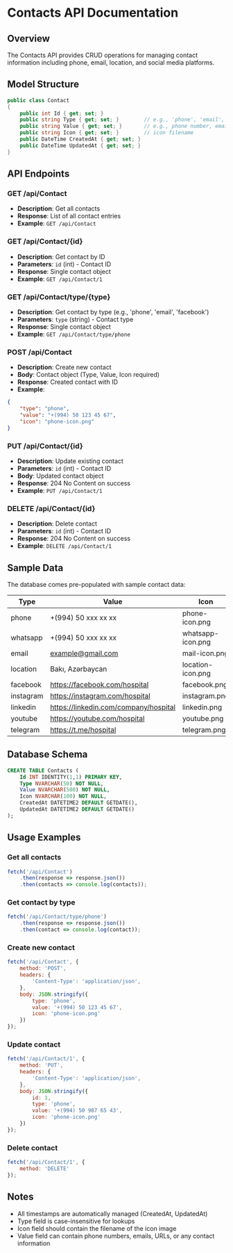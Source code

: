 # Contacts API Documentation

## Overview
The Contacts API provides CRUD operations for managing contact information including phone, email, location, and social media platforms.

## Model Structure
```csharp
public class Contact
{
    public int Id { get; set; }
    public string Type { get; set; }        // e.g., 'phone', 'email', 'facebook'
    public string Value { get; set; }       // e.g., phone number, email, URL
    public string Icon { get; set; }        // icon filename
    public DateTime CreatedAt { get; set; }
    public DateTime UpdatedAt { get; set; }
}
```

## API Endpoints

### GET /api/Contact
- **Description**: Get all contacts
- **Response**: List of all contact entries
- **Example**: `GET /api/Contact`

### GET /api/Contact/{id}
- **Description**: Get contact by ID
- **Parameters**: `id` (int) - Contact ID
- **Response**: Single contact object
- **Example**: `GET /api/Contact/1`

### GET /api/Contact/type/{type}
- **Description**: Get contact by type (e.g., 'phone', 'email', 'facebook')
- **Parameters**: `type` (string) - Contact type
- **Response**: Single contact object
- **Example**: `GET /api/Contact/type/phone`

### POST /api/Contact
- **Description**: Create new contact
- **Body**: Contact object (Type, Value, Icon required)
- **Response**: Created contact with ID
- **Example**:
```json
{
    "type": "phone",
    "value": "+(994) 50 123 45 67",
    "icon": "phone-icon.png"
}
```

### PUT /api/Contact/{id}
- **Description**: Update existing contact
- **Parameters**: `id` (int) - Contact ID
- **Body**: Updated contact object
- **Response**: 204 No Content on success
- **Example**: `PUT /api/Contact/1`

### DELETE /api/Contact/{id}
- **Description**: Delete contact
- **Parameters**: `id` (int) - Contact ID
- **Response**: 204 No Content on success
- **Example**: `DELETE /api/Contact/1`

## Sample Data
The database comes pre-populated with sample contact data:

| Type | Value | Icon |
|------|-------|------|
| phone | +(994) 50 xxx xx xx | phone-icon.png |
| whatsapp | +(994) 50 xxx xx xx | whatsapp-icon.png |
| email | example@gmail.com | mail-icon.png |
| location | Bakı, Azərbaycan | location-icon.png |
| facebook | https://facebook.com/hospital | facebook.png |
| instagram | https://instagram.com/hospital | instagram.png |
| linkedin | https://linkedin.com/company/hospital | linkedin.png |
| youtube | https://youtube.com/hospital | youtube.png |
| telegram | https://t.me/hospital | telegram.png |

## Database Schema
```sql
CREATE TABLE Contacts (
    Id INT IDENTITY(1,1) PRIMARY KEY,
    Type NVARCHAR(50) NOT NULL,
    Value NVARCHAR(500) NOT NULL,
    Icon NVARCHAR(100) NOT NULL,
    CreatedAt DATETIME2 DEFAULT GETDATE(),
    UpdatedAt DATETIME2 DEFAULT GETDATE()
);
```

## Usage Examples

### Get all contacts
```javascript
fetch('/api/Contact')
    .then(response => response.json())
    .then(contacts => console.log(contacts));
```

### Get contact by type
```javascript
fetch('/api/Contact/type/phone')
    .then(response => response.json())
    .then(contact => console.log(contact));
```

### Create new contact
```javascript
fetch('/api/Contact', {
    method: 'POST',
    headers: {
        'Content-Type': 'application/json',
    },
    body: JSON.stringify({
        type: 'phone',
        value: '+(994) 50 123 45 67',
        icon: 'phone-icon.png'
    })
});
```

### Update contact
```javascript
fetch('/api/Contact/1', {
    method: 'PUT',
    headers: {
        'Content-Type': 'application/json',
    },
    body: JSON.stringify({
        id: 1,
        type: 'phone',
        value: '+(994) 50 987 65 43',
        icon: 'phone-icon.png'
    })
});
```

### Delete contact
```javascript
fetch('/api/Contact/1', {
    method: 'DELETE'
});
```

## Notes
- All timestamps are automatically managed (CreatedAt, UpdatedAt)
- Type field is case-insensitive for lookups
- Icon field should contain the filename of the icon image
- Value field can contain phone numbers, emails, URLs, or any contact information
